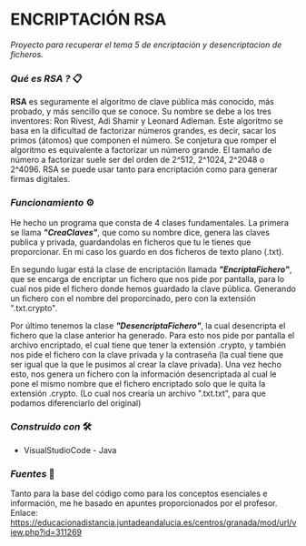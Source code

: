 # **ENCRIPTACIÓN RSA**

_Proyecto para recuperar el tema 5 de encriptación y desencriptacion de ficheros._

### _Qué es RSA ?_ 📋
**RSA** es seguramente el algoritmo de clave pública más conocido, más
probado, y más sencillo que se conoce.
Su nombre se debe a los tres inventores: Ron Rivest, Adi Shamir y Leonard
Adleman.
Este algoritmo se basa en la dificultad de factorizar números grandes, es
decir, sacar los primos (átomos) que componen el número. Se conjetura que
romper el algoritmo es equivalente a factorizar un número grande. El tamaño
de número a factorizar suele ser del orden de 2^512, 2^1024, 2^2048 o 2^4096.
RSA se puede usar tanto para encriptación como para
generar firmas digitales.



### _Funcionamiento_ ⚙️
He hecho un programa que consta de 4 clases fundamentales. La primera se llama **_"CreaClaves"_**, que como su nombre dice, genera las claves publica y privada, guardandolas en ficheros que tu le tienes que proporcionar. En mi caso los guardo en dos ficheros de texto plano (.txt). 

En segundo lugar está la clase de encriptación llamada **_"EncriptaFichero"_**, que se encarga de encriptar un fichero que nos pide por pantalla, para lo cual nos pide el fichero donde hemos guardado la clave pública. Generando un fichero con el nombre del proporcinado, pero con la extensión ".txt.crypto". 

Por último tenemos la clase **_"DesencriptaFichero"_**, la cual desencripta el fichero que la clase anterior ha generado. Para esto nos pide por pantalla el archivo encriptado, el cual tiene que tener la extensión .crypto, y también nos pide el fichero con la clave privada y la contraseña (la cual tiene que ser igual que la que le pusimos al crear la clave privada). Una vez hecho esto, nos genera un fichero con la información desencriptada al cual le pone el mismo nombre que el fichero encriptado solo que le quita la extensión .crypto. (Lo cual nos crearía un archivo ".txt.txt", para que podamos diferenciarlo del original)

### _Construido con_ 🛠️
* VisualStudioCode - Java

### _Fuentes_ 📖
Tanto para la base del código como para los conceptos esenciales e información, me he basado en apuntes proporcionados por el profesor. 
Enlace: https://educacionadistancia.juntadeandalucia.es/centros/granada/mod/url/view.php?id=311269 
